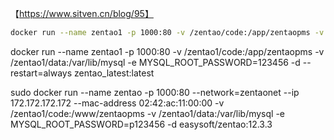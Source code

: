 ﻿【https://www.sitven.cn/blog/95】



```bash
docker run --name zentao1 -p 1000:80 -v /zentao/code:/app/zentaopms -v /zentao/data:/var/lib/mysql -e MYSQL_ROOT_PASSWORD=123456  -d --restart=always     zentao_latest:latest
```



docker run --name zentao1 -p 1000:80 -v /zentao1/code:/app/zentaopms -v /zentao1/data:/var/lib/mysql -e MYSQL_ROOT_PASSWORD=123456  -d --restart=always     zentao_latest:latest



sudo docker run --name zentao -p 1000:80 --network=zentaonet --ip 172.172.172.172 --mac-address 02:42:ac:11:00:00 -v /zentao1/code:/www/zentaopms -v /zentao1/data:/var/lib/mysql -e MYSQL_ROOT_PASSWORD=p123456 -d easysoft/zentao:12.3.3